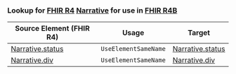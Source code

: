 ### Lookup for [FHIR R4](https://hl7.org/fhir/R4/) [Narrative](https://hl7.org/fhir/R4/Narrative.html) for use in [FHIR R4B](https://hl7.org/fhir/R4B/)

| Source Element (FHIR R4) | Usage | Target |
| -------------- | ----- | ------ |
| [Narrative.status](https://hl7.org/fhir/R4/Narrative.html#resource) | `UseElementSameName` | [Narrative.status](https://hl7.org/fhir/R4B/Narrative.html#resource) |
| [Narrative.div](https://hl7.org/fhir/R4/Narrative.html#resource) | `UseElementSameName` | [Narrative.div](https://hl7.org/fhir/R4B/Narrative.html#resource) |
